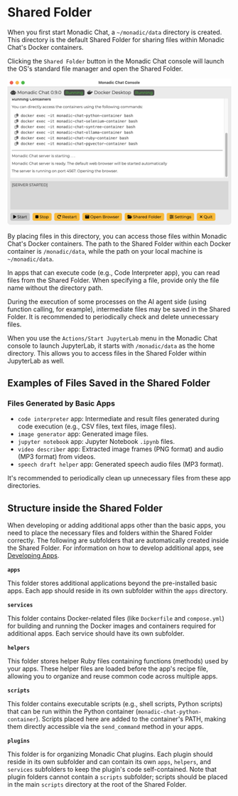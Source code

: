 # Shared Folder

When you first start Monadic Chat, a `~/monadic/data` directory is created. This directory is the default Shared Folder for sharing files within Monadic Chat's Docker containers.

Clicking the `Shared Folder` button in the Monadic Chat console will launch the OS's standard file manager and open the Shared Folder.

![Monadic Chat Console](./assets/images/monadic-chat-console.png ':size=700')

By placing files in this directory, you can access those files within Monadic Chat's Docker containers. The path to the Shared Folder within each Docker container is `/monadic/data`, while the path on your local machine is `~/monadic/data`.

In apps that can execute code (e.g., Code Interpreter app), you can read files from the Shared Folder. When specifying a file, provide only the file name without the directory path.

During the execution of some processes on the AI agent side (using function calling, for example), intermediate files may be saved in the Shared Folder. It is recommended to periodically check and delete unnecessary files.

When you use the `Actions/Start JupyterLab` menu in the Monadic Chat console to launch JupyterLab, it starts with `/monadic/data` as the home directory. This allows you to access files in the Shared Folder within JupyterLab as well.

## Examples of Files Saved in the Shared Folder

### Files Generated by Basic Apps

- `code interpreter` app: Intermediate and result files generated during code execution (e.g., CSV files, text files, image files).
- `image generator` app: Generated image files.
- `jupyter notebook` app: Jupyter Notebook `.ipynb` files.
- `video describer` app: Extracted image frames (PNG format) and audio (MP3 format) from videos.
- `speech draft helper` app: Generated speech audio files (MP3 format).

It's recommended to periodically clean up unnecessary files from these app directories.

## Structure inside the Shared Folder

When developing or adding additional apps other than the basic apps, you need to place the necessary files and folders within the Shared Folder correctly. The following are subfolders that are automatically created inside the Shared Folder. For information on how to develop additional apps, see [Developing Apps](./developing-apps.md).

**`apps`**

This folder stores additional applications beyond the pre-installed basic apps.  Each app should reside in its own subfolder within the `apps` directory.

**`services`**

This folder contains Docker-related files (like `Dockerfile` and `compose.yml`) for building and running the Docker images and containers required for additional apps. Each service should have its own subfolder.

**`helpers`**

This folder stores helper Ruby files containing functions (methods) used by your apps. These helper files are loaded before the app's recipe file, allowing you to organize and reuse common code across multiple apps.

**`scripts`**

This folder contains executable scripts (e.g., shell scripts, Python scripts) that can be run within the Python container (`monadic-chat-python-container`).  Scripts placed here are added to the container's PATH, making them directly accessible via the `send_command` method in your apps.

**`plugins`**

This folder is for organizing Monadic Chat plugins. Each plugin should reside in its own subfolder and can contain its own `apps`, `helpers`, and `services` subfolders to keep the plugin's code self-contained.  Note that plugin folders cannot contain a `scripts` subfolder; scripts should be placed in the main `scripts` directory at the root of the Shared Folder.
